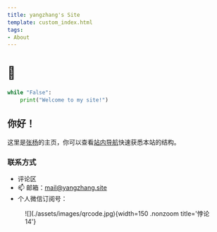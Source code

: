 ```yaml
---
title: yangzhang's Site
template: custom_index.html
tags:
- About
---
```


# 👋

```python title="say_hi.py"
while "False":
	print("Welcome to my site!")
```

<h2>你好！</h2>

这里是[张杨](./About/about/)的主页，你可以查看[站内导航](./About/)快速获悉本站的结构。

<h3>联系方式</h3>

- 评论区
- 📫 邮箱：[mail@yangzhang.site](mailto:mail@yangzhang.site)
- 个人微信订阅号：

<figure markdown>
![](./assets/images/qrcode.jpg){width=150 .nonzoom title='悖论14'}
</figure>